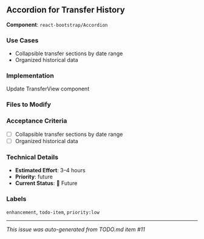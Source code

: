 ## Accordion for Transfer History

**Component**: `react-bootstrap/Accordion`

### Use Cases
- Collapsible transfer sections by date range
- Organized historical data

### Implementation
Update TransferView component

### Files to Modify


### Acceptance Criteria
- [ ] Collapsible transfer sections by date range
- [ ] Organized historical data

### Technical Details
- **Estimated Effort**: 3–4 hours
- **Priority**: future
- **Current Status**: 🔲 Future

### Labels
`enhancement`, `todo-item`, `priority:low`

---
*This issue was auto-generated from TODO.md item #11*
